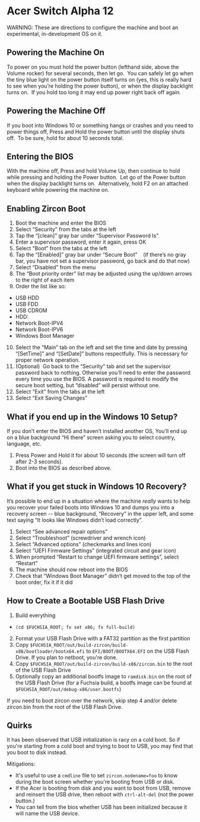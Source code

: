 # Acer Switch Alpha 12

WARNING:  These are directions to configure the machine and boot an experimental, in-development OS on it.

## Powering the Machine On
To power on you must hold the power button (lefthand side, above the Volume rocker) for several seconds, then let go.  You can safely let go when the tiny blue light on the power button itself turns on (yes, this is really hard to see when you’re holding the power button), or when the display backlight turns on.  If you hold too long it may end up power right back off again.

## Powering the Machine Off
If you boot into Windows 10 or something hangs or crashes and you need to power things off, Press and Hold the power button until the display shuts off.  To be sure, hold for about 10 seconds total.

## Entering the BIOS
With the machine off, Press and hold Volume Up, then continue to hold while pressing and holding the Power button.  Let go of the Power button when the display backlight turns on.  Alternatively, hold F2 on an attached keyboard while powering the machine on.

## Enabling Zircon Boot
1. Boot the machine and enter the BIOS
2. Select “Security” from the tabs at the left
3. Tap the “[clean]” gray bar under “Supervisor Password Is”
4. Enter a supervisor password, enter it again, press OK
5. Select “Boot” from the tabs at the left
6. Tap the “[Enabled]” gray bar under “Secure Boot”
    (if there’s no gray bar, you have not set a supervisor password, go back and do that now)
7. Select “Disabled” from the menu
8. The “Boot priority order” list may be adjusted using the up/down arrows to the right of each item
9. Order the list like so:
- USB HDD
- USB FDD
- USB CDROM
- HDD: <MFG> <SERIALNO>
- Network Boot-IPV4
- Network Boot-IPV6
- Windows Boot Manager
10. Select the “Main” tab on the left and set the time and date by pressing “[SetTime]” and “[SetDate]” buttons respectfully. This is necessary for proper network operation.
11. (Optional)  Go back to the “Security” tab and set the supervisor password back to nothing.
Otherwise you’ll need to enter the password every time you use the BIOS.
A password is required to modify the secure boot setting, but “disabled” will persist without one.
12. Select “Exit” from the tabs at the left
13. Select “Exit Saving Changes”

## What if you end up in the Windows 10 Setup?
If you don’t enter the BIOS and haven’t installed another OS, You’ll end up on a blue background “Hi there” screen asking you to select country, language, etc.  

1. Press Power and Hold it for about 10 seconds (the screen will turn off after 2-3 seconds).
2. Boot into the BIOS as described above.

## What if you get stuck in Windows 10 Recovery?
It’s possible to end up in a situation where the machine *really* wants to help you recover your failed boots into Windows 10 and dumps you into a recovery screen -- blue background, “Recovery” in the upper left, and some text saying “It looks like Windows didn’t load correctly”.

1. Select “See advanced repair options”
2. Select “Troubleshoot” (screwdriver and wrench icon)
3. Select “Advanced options” (checkmarks and lines icon)
4. Select “UEFI Firmware Settings” (integrated circuit and gear icon)
5. When prompted “Restart to change UEFI firmware settings”, select “Restart”
6. The machine should now reboot into the BIOS
7. Check that “Windows Boot Manager” didn’t get moved to the top of the boot order, fix it if it did

## How to Create a Bootable USB Flash Drive
1. Build everything
  * `(cd $FUCHSIA_ROOT; fx set x86; fx full-build)`
2. Format your USB Flash Drive with a FAT32 partition as the first partition
3. Copy `$FUCHSIA_ROOT/out/build-zircon/build-x86/bootloader/bootx64.efi` to `EFI/BOOT/BOOTX64.EFI` on the USB Flash Drive.
If you plan to netboot, you're done.
4. Copy `$FUCHSIA_ROOT/out/build-zircon/build-x86/zircon.bin` to the root of the USB Flash Drive
5. Optionally copy an additional bootfs image to `ramdisk.bin` on the root of the USB Flash Drive (for a Fuchsia build, a bootfs image can be found at `$FUCHSIA_ROOT/out/debug-x86/user.bootfs`)

If you need to boot zircon over the network, skip step 4 and/or delete
zircon.bin from the root of the USB Flash Drive.

## Quirks
It has been observed that USB initialization is racy on a cold boot.  So if you're starting from a cold boot and trying to boot to USB, you may find that you boot to disk instead.

Mitigations:
- It's useful to use a `cmdline` file to set `zircon.nodename=foo` to know during the boot screen whether you're booting from USB or disk.
- If the Acer is booting from disk and you want to boot from USB, remove and reinsert the USB drive, then reboot with `ctrl-alt-del` (not the power button.)
- You can tell from the bios whether USB has been initialized because it will name the USB device.
